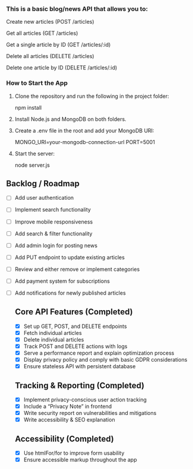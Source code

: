 ### This is a basic blog/news API that allows you to:

Create new articles (POST /articles)

Get all articles (GET /articles)

Get a single article by ID (GET /articles/:id)

Delete all articles (DELETE /articles)

Delete one article by ID (DELETE /articles/:id)

### How to Start the App

1. Clone the repository and run the following in the project folder:

   npm install

2. Install Node.js and MongoDB on both folders.

3. Create a .env file in the root and add your MongoDB URI:

   MONGO_URI=your-mongodb-connection-url
   PORT=5001

4. Start the server:

   node server.js

## Backlog / Roadmap

- [ ] Add user authentication
- [ ] Implement search functionality
- [ ] Improve mobile responsiveness
- [ ] Add search & filter functionality
- [ ] Add admin login for posting news
- [ ] Add PUT endpoint to update existing articles
- [ ] Review and either remove or implement categories
- [ ] Add payment system for subscriptions
- [ ] Add notifications for newly published articles

  ## Core API Features (Completed)

  - [X] Set up GET, POST, and DELETE endpoints
  - [X] Fetch individual articles
  - [X] Delete individual articles
  - [X] Track POST and DELETE actions with logs
  - [X] Serve a performance report and explain optimization process
  - [X] Display privacy policy and comply with basic GDPR considerations
  - [X] Ensure stateless API with persistent database

  ## Tracking & Reporting (Completed)

  - [X] Implement privacy-conscious user action tracking
  - [X] Include a “Privacy Note” in frontend
  - [X] Write security report on vulnerabilities and mitigations
  - [X] Write accessibility & SEO explanation

  ## Accessibility (Completed)

  - [X] Use htmlFor/for to improve form usability
  - [X] Ensure accessible markup throughout the app
